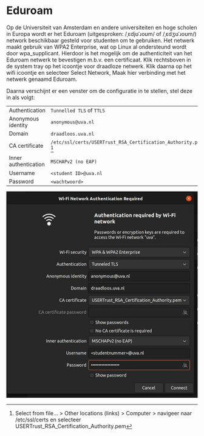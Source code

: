 # Eduroam

Op de Universiteit van Amsterdam en andere universiteiten en hoge scholen in Europa wordt er het Eduroam (uitgesproken: /ˌɛdjʊˈɹoʊm/ of /ˌɛdʒʊˈɹoʊm/) network beschikbaar gesteld voor studenten om te gebruiken. Het netwerk maakt gebruik van WPA2 Enterprise, wat op Linux al ondersteund wordt door wpa_supplicant. Hierdoor is het mogelijk om de authenticiteit van het Eduroam netwerk te bevestigen m.b.v. een certificaat.
Klik rechtsboven in de system tray op het icoontje voor draadloze netwerk. Klik daarna op het wifi icoontje en selecteer Select Network, Maak hier verbinding met het netwerk genaamd Eduroam.

Daarna verschijnt er een venster om de configuratie in te stellen, stel deze in als volgt:

| | |
| - | - |
Authentication | `Tunnelled TLS` of `TTLS`
Anonymous identity | `anonymous@uva.nl`
Domain | `draadloos.uva.nl`
CA certificate | `/etc/ssl/certs/USERTrust_RSA_Certification_Authority.pem` [^1]
Inner authentication | `MSCHAPv2 (no EAP)`
Username | `<student ID>@uva.nl`
Password | `<wachtwoord>`

[^1]: Select from file... > Other locations (links) > Computer > navigeer naar /etc/ssl/certs en selecteer USERTrust_RSA_Certification_Authority.pem

![WiFi instellingen Ubuntu 20.04](./20.04-wifi.png)
